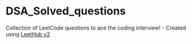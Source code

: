 # DSA_Solved_questions
Collection of LeetCode questions to ace the coding interview! - Created using [LeetHub v2](https://github.com/arunbhardwaj/LeetHub-2.0)
